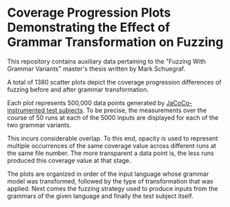 # Coverage Progression Plots Demonstrating the Effect of Grammar Transformation on Fuzzing

This repository contains auxiliary data pertaining to the "Fuzzing With Grammar Variants" master's thesis written by Mark Schuegraf.

A total of 1380 scatter plots depict the coverage progression differences of fuzzing before and after grammar transformation.

Each plot represents 500,000 data points generated by [JaCoCo-instrumented test subjects](https://github.com/havrikov/text-processing-java-projects).
To be precise, the measurements over the course of 50 runs at each of the 5000 inputs are displayed for each of the two grammar variants.

This incurs considerable overlap.
To this end, opacity is used to represent multiple occurrences of the same coverage value across different runs at the same file number.
The more transparent a data point is, the less runs produced this coverage value at that stage.

The plots are organized in order of the input language whose grammar model was transformed, followed by the type of transformation that was applied. Next comes the fuzzing strategy used to produce inputs from the grammars of the given language and finally the test subject itself.
